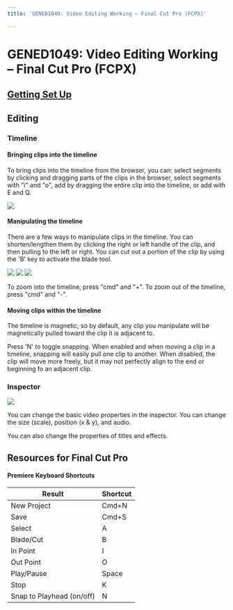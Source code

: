 ```yaml
---
title: 'GENED1049: Video Editing Working – Final Cut Pro (FCPX)'

---
```


# GENED1049: Video Editing Working – Final Cut Pro (FCPX)

## [Getting Set Up](https://resources.learninglab.xyz/simple/people/casey-c/FCPX-getStarted)

## Editing

### Timeline

#### Bringing clips into the timeline
To bring clips into the timeline from the browser, you can: select segments by clicking and dragging parts of the clips in the browser, select segments with "i" and "o", add by dragging the entire clip into the timeline, or add with E and Q.

![](https://i.imgur.com/Har3bx0.png)


#### Manipulating the timeline

There are a few ways to manipulate clips in the timeline. You can shorten/lengthen them by clicking the right or left handle of the clip, and then pulling to the left or right. You can cut out a portion of the clip by using the 'B' key to activate the blade tool. 

![](https://i.imgur.com/VSM7jLn.png)
![](https://i.imgur.com/lmz3NiX.png)
![](https://i.imgur.com/bnRoYMR.png)

To zoom into the timeline, press "cmd" and "+". To zoom out of the timeline, press "cmd" and "-". 

#### Moving clips within the timeline

The timeline is magnetic, so by default, any clip you manipulate will be magnetically pulled toward the clip it is adjacent to. 

Press 'N' to toggle snapping. When enabled and when moving a clip in a timeline, snapping will easily pull one clip to another. When disabled, the clip will move more freely, but it may not perfectly align to the end or beginning fo an adjacent clip. 

### Inspector 

![](https://i.imgur.com/ccXjhHU.jpg)

You can change the basic video properties in the inspector. You can change the size (scale), position (x & y), and audio.

You can also change the properties of titles and effects.

## Resources for Final Cut Pro

#### Premiere Keyboard Shortcuts
| Result | Shortcut |
| -------- | -------- |
| New Project    | Cmd+N   | 
| Save    | Cmd+S  | 
| Select     | A     | 
| Blade/Cut    | B     | 
| In Point    |   I    | 
| Out Point    |  O     | 
| Play/Pause     | Space     |
| Stop    | K   |
| Snap to Playhead (on/off)    | N    |
